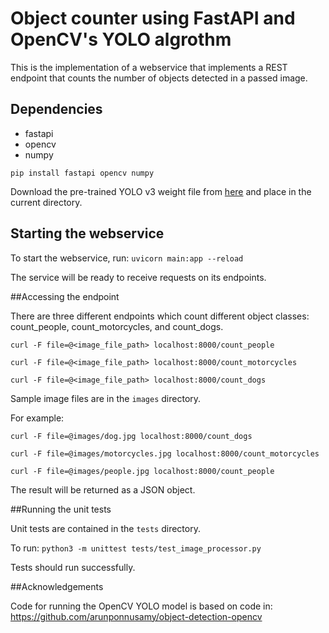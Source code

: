 # Object counter using FastAPI and OpenCV's YOLO algrothm

This is the implementation of a webservice that implements a REST endpoint that counts the number of objects detected in a passed image.

## Dependencies
* fastapi
* opencv
* numpy

`pip install fastapi opencv numpy`

Download the pre-trained YOLO v3 weight file from [here](https://pjreddie.com/media/files/yolov3.weights) and place in the current directory.



## Starting the webservice

To start the webservice, run: `uvicorn main:app --reload`

The service will be ready to receive requests on its endpoints.

##Accessing the endpoint

There are three different endpoints which count different object classes: count_people, count_motorcycles, and count_dogs.

`curl -F file=@<image_file_path> localhost:8000/count_people`

`curl -F file=@<image_file_path> localhost:8000/count_motorcycles`

`curl -F file=@<image_file_path> localhost:8000/count_dogs`

Sample image files are in the `images` directory.

For example:

`curl -F file=@images/dog.jpg localhost:8000/count_dogs`

`curl -F file=@images/motorcycles.jpg localhost:8000/count_motorcycles`

`curl -F file=@images/people.jpg localhost:8000/count_people`

The result will be returned as a JSON object.

##Running the unit tests

Unit tests are contained in the `tests` directory.

To run: `python3 -m unittest tests/test_image_processor.py`

Tests should run successfully.

##Acknowledgements

Code for running the OpenCV YOLO model is based on code in:
https://github.com/arunponnusamy/object-detection-opencv

